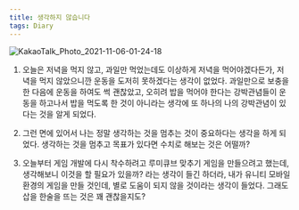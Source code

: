 ```yaml
---
title: 생각하지 않습니다
tags: Diary
---
```


![KakaoTalk_Photo_2021-11-06-01-24-18](https://user-images.githubusercontent.com/50545088/140544596-335c545b-0a6a-447f-a688-0be7882f4faa.jpeg)


1. 오늘은 저녁을 먹지 않고, 과일만 먹었는데도 이상하게 저녁을 먹어야겠다든가, 저녁을 먹지 않았으니깐 운동을 도저히 못하겠다는 생각이 없었다. 과일만으로 보충을 한 다음에 운동을 하여도 썩 괜찮았고, 오히려 밥을 먹어야 한다는 강박관념들이 운동을 하고나서 밥을 먹도록 한 것이 아니라는 생각에 또 하나의 나의 강박관념이 있다는 것을 알게 되었다.

2. 그런 면에 있어서 나는 정말 생각하는 것을 멈추는 것이 중요하다는 생각을 하게 되었다. 생각하는 것을 멈추고 목표가 있다면 수치로 해보는 것은 어떨까?

3. 오늘부터 게임 개발에 다시 착수하려고 루미큐브 맞추기 게임을 만들으려고 했는데, 생각해보니 이것을 할 필요가 있을까? 라는 생각이 들긴 하더라, 내가 유니티 모바일 환경의 게임을 만들 것인데, 별로 도움이 되지 않을 것이라는 생각이 들었다. 그래도 삽을 한술을 뜨는 것은 꽤 괜찮을지도?